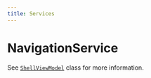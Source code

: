 ```yaml
---
title: Services
---
```


# NavigationService

See [`ShellViewModel`](https://github.com/ghost1372/SettingsUI) class for more information.